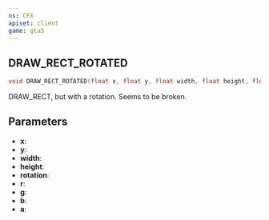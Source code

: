 ```yaml
---
ns: CFX
apiset: client
game: gta5
---
```

## DRAW_RECT_ROTATED

```c
void DRAW_RECT_ROTATED(float x, float y, float width, float height, float rotation, int r, int g, int b, int a);
```

DRAW_RECT, but with a rotation. Seems to be broken.

## Parameters
* **x**: 
* **y**: 
* **width**: 
* **height**: 
* **rotation**: 
* **r**: 
* **g**: 
* **b**: 
* **a**: 

